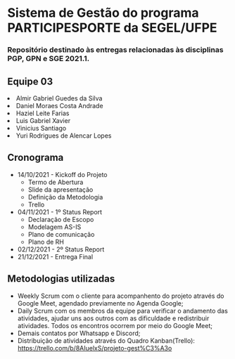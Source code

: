 # Sistema de Gestão do programa PARTICIPESPORTE da SEGEL/UFPE

### Repositório destinado às entregas relacionadas às disciplinas PGP, GPN e SGE 2021.1.

## Equipe 03
<li> Almir Gabriel Guedes da Silva </li>
<li> Daniel Moraes Costa Andrade </li>
<li> Haziel Leite Farias </li>
<li> Luis Gabriel Xavier </li>
<li> Vinicius Santiago</li>
<li> Yuri Rodrigues de Alencar Lopes</li>

## Cronograma

- 14/10/2021 - Kickoff do Projeto
  - Termo de Abertura 
  - Slide da apresentação
  - Definição da Metodologia
  - Trello 
- 04/11/2021 - 1º Status Report
  - Declaração de Escopo
  - Modelagem AS-IS
  - Plano de comunicação
  - Plano de RH 
- 02/12/2021 - 2º Status Report
- 21/12/2021 - Entrega Final

## Metodologias utilizadas
- Weekly Scrum com o cliente para acompanhento do projeto através do Google Meet, agendado previamente no Agenda Google;
- Daily Scrum com os membros da equipe para verificar o andamento das atividades, ajudar uns aos outros com as dificuldade e redistribuir atividades. Todos os encontros ocorrem por meio do Google Meet;
- Demais contatos por Whatsapp e Discord;
- Distribuição de atividades através do Quadro Kanban(Trello): https://trello.com/b/8AIuelxS/projeto-gest%C3%A3o
